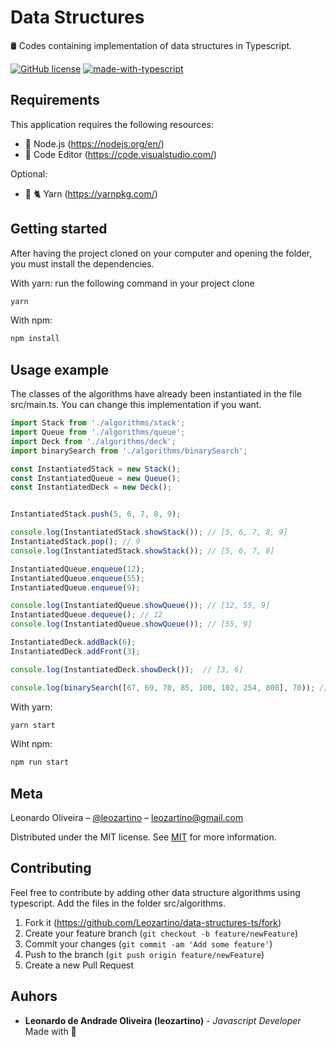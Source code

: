 # Data Structures
🛢 Codes containing implementation of data structures in Typescript.

[![GitHub license](https://img.shields.io/github/license/Naereen/StrapDown.js.svg)](https://github.com/Naereen/StrapDown.js/blob/master/LICENSE)
[![made-with-typescript](https://img.shields.io/badge/Made%20with-Typescript-1f425f.svg)](https://www.typescriptlang.org/)
## Requirements

This application requires the following resources:

 * :dragon_face: Node.js (https://nodejs.org/en/)
 * :memo:	 Code Editor (https://code.visualstudio.com/)
 
 Optional: 
 * 🧶 :cat2: Yarn (https://yarnpkg.com/)

## Getting started

After having the project cloned on your computer and opening the folder, you must install the dependencies.

With yarn: run the following command in your project clone

```sh
yarn 
```

With npm:

```sh
npm install
```

## Usage example

The classes of the algorithms have already been instantiated in the file src/main.ts. You can change this implementation if you want.

```typescript
import Stack from './algorithms/stack';
import Queue from './algorithms/queue';
import Deck from './algorithms/deck';
import binarySearch from './algorithms/binarySearch';

const InstantiatedStack = new Stack();
const InstantiatedQueue = new Queue();
const InstantiatedDeck = new Deck();


InstantiatedStack.push(5, 6, 7, 8, 9);

console.log(InstantiatedStack.showStack()); // [5, 6, 7, 8, 9]
InstantiatedStack.pop(); // 9 
console.log(InstantiatedStack.showStack()); // [5, 6, 7, 8]

InstantiatedQueue.enqueue(12);
InstantiatedQueue.enqueue(55);
InstantiatedQueue.enqueue(9);

console.log(InstantiatedQueue.showQueue()); // [12, 55, 9]
InstantiatedQueue.dequeue(); // 12
console.log(InstantiatedQueue.showQueue()); // [55, 9]

InstantiatedDeck.addBack(6);
InstantiatedDeck.addFront(3);

console.log(InstantiatedDeck.showDeck());  // [3, 6]

console.log(binarySearch([67, 69, 70, 85, 100, 102, 254, 800], 70)); // 70
```

With yarn:
```sh
yarn start
```
Wiht npm:
```sh
npm run start
```

## Meta

Leonardo Oliveira – [@leozartino](https://twitter.com/leozartino) – leozartino@gmail.com

Distributed under the MIT license. See [MIT](https://choosealicense.com/licenses/mit/) for more information.


## Contributing

Feel free to contribute by adding other data structure algorithms using typescript. Add the files in the folder src/algorithms.

1. Fork it (<https://github.com/Leozartino/data-structures-ts/fork>)
2. Create your feature branch (`git checkout -b feature/newFeature`)
3. Commit your changes (`git commit -am 'Add some feature'`)
4. Push to the branch (`git push origin feature/newFeature`)
5. Create a new Pull Request

## Auhors

- **Leonardo de Andrade Oliveira (leozartino)** - _Javascript Developer_ Made with 💜
